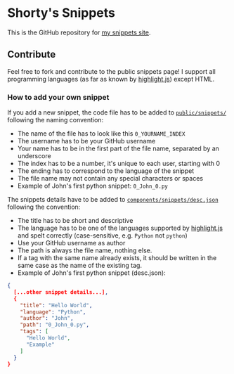 # Shorty's Snippets
This is the GitHub repository for [my snippets site](https://snippets.shortydev.eu).
## Contribute
Feel free to fork and contribute to the public snippets page!
I support all programming languages (as far as known by [highlight.js](https://highlightjs.org/static/demo/)) except HTML.
### How to add your own snippet
If you add a new snippet, the code file has to be added to [`public/snippets/`](https://github.com/ShortyDev/snippets/tree/main/public/snippets) following the naming convention:
- The name of the file has to look like this `0_YOURNAME_INDEX`
- The username has to be your GitHub username
- Your name has to be in the first part of the file name, separated by an underscore
- The index has to be a number, it's unique to each user, starting with 0
- The ending has to correspond to the language of the snippet
- The file name may not contain any special characters or spaces
- Example of John's first python snippet: `0_John_0.py`

The snippets details have to be added to [`components/snippets/desc.json`](https://github.com/ShortyDev/snippets/blob/main/components/snippets/desc.json) following the convention:
- The title has to be short and descriptive
- The language has to be one of the languages supported by [highlight.js](https://highlightjs.org/static/demo/) and spelt correctly (case-sensitive, e.g. `Python` not `python`)
- Use your GitHub username as author
- The path is always the file name, nothing else.
- If a tag with the same name already exists, it should be written in the same case as the name of the existing tag.
- Example of John's first python snippet (desc.json):
```json
{
  [...other snippet details...],
  {
    "title": "Hello World",
    "language": "Python",
    "author": "John",
    "path": "0_John_0.py",
    "tags": [
      "Hello World",
      "Example"
    ]
  }
}